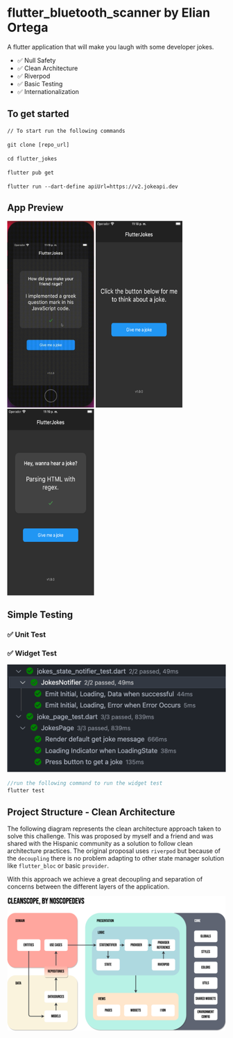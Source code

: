 # flutter_bluetooth_scanner by Elian Ortega

A flutter application that will make you laugh with some developer jokes.

- ✅  Null Safety
- ✅  Clean Architecture
- ✅  Riverpod
- ✅  Basic Testing
- ✅  Internationalization

## To get started 
```
// To start run the following commands 

git clone [repo_url]

cd flutter_jokes

flutter pub get

flutter run --dart-define apiUrl=https://v2.jokeapi.dev
```
## App Preview
<img src="assets/readme/demo.gif" width=200 height=429/> 
<img src="assets/readme/demo1.PNG" width=200 height=429/> 
<img src="assets/readme/demo2.PNG" width=200 height=429/>

## Simple Testing
### ✅ Unit Test
### ✅ Widget Test
![](assets/readme/testing.png)
```dart
//run the following command to run the widget test
flutter test
```
## Project Structure - Clean Architecture

The following diagram represents the clean architecture approach taken to solve this challenge. This was proposed by myself and a friend and was shared with the Hispanic community as a solution to follow clean architecture practices. The original proposal uses `riverpod` but because of the `decoupling` there is no problem adapting to other state manager solution like `flutter_bloc` or basic  `provider`.

With this approach we achieve a great decoupling and separation of concerns between the different layers of the application.

![](assets/readme/arch.png)
